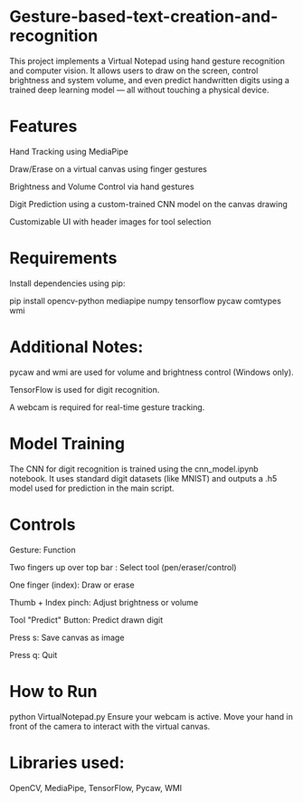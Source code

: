# Gesture-based-text-creation-and-recognition
This project implements a Virtual Notepad using hand gesture recognition and computer vision. It allows users to draw on the screen, control brightness and system volume, and even predict handwritten digits using a trained deep learning model — all without touching a physical device.

# Features
Hand Tracking using MediaPipe

Draw/Erase on a virtual canvas using finger gestures

Brightness and Volume Control via hand gestures

Digit Prediction using a custom-trained CNN model on the canvas drawing

Customizable UI with header images for tool selection

# Requirements
Install dependencies using pip:

pip install opencv-python mediapipe numpy tensorflow pycaw comtypes wmi

# Additional Notes:

pycaw and wmi are used for volume and brightness control (Windows only).

TensorFlow is used for digit recognition.

A webcam is required for real-time gesture tracking.

# Model Training
The CNN for digit recognition is trained using the cnn_model.ipynb notebook. It uses standard digit datasets (like MNIST) and outputs a .h5 model used for prediction in the main script.

# Controls
Gesture: Function


Two fingers up over top bar : Select tool (pen/eraser/control)


One finger (index): Draw or erase


Thumb + Index pinch: Adjust brightness or volume


Tool "Predict" Button: Predict drawn digit


Press s: Save canvas as image


Press q: Quit

# How to Run
python VirtualNotepad.py
Ensure your webcam is active. Move your hand in front of the camera to interact with the virtual canvas.

# Libraries used: 
OpenCV, MediaPipe, TensorFlow, Pycaw, WMI
